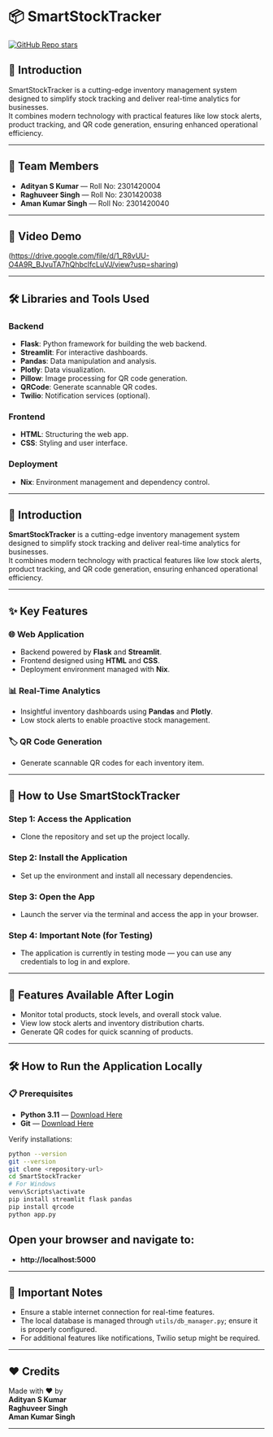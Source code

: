 # 📦 SmartStockTracker

[![GitHub Repo stars](https://img.shields.io/github/stars/your-repo?style=social)](https://github.com/your-username/your-repo)


## 🚀 Introduction

SmartStockTracker is a cutting-edge inventory management system designed to simplify stock tracking and deliver real-time analytics for businesses.  
It combines modern technology with practical features like low stock alerts, product tracking, and QR code generation, ensuring enhanced operational efficiency.

---

## 👥 Team Members
- **Adityan S Kumar** — Roll No: 2301420004
- **Raghuveer Singh** — Roll No: 2301420038
- **Aman Kumar Singh** — Roll No: 2301420040

---

## 🔗 Video Demo
(https://drive.google.com/file/d/1_R8vUU-O4A9R_BJvuTA7hQhbclfcLuVJ/view?usp=sharing)

---

## 🛠️ Libraries and Tools Used

### Backend
- **Flask**: Python framework for building the web backend.
- **Streamlit**: For interactive dashboards.
- **Pandas**: Data manipulation and analysis.
- **Plotly**: Data visualization.
- **Pillow**: Image processing for QR code generation.
- **QRCode**: Generate scannable QR codes.
- **Twilio**: Notification services (optional).

### Frontend
- **HTML**: Structuring the web app.
- **CSS**: Styling and user interface.

### Deployment
- **Nix**: Environment management and dependency control.

---

## 🚀 Introduction

**SmartStockTracker** is a cutting-edge inventory management system designed to simplify stock tracking and deliver real-time analytics for businesses.  
It combines modern technology with practical features like low stock alerts, product tracking, and QR code generation, ensuring enhanced operational efficiency.

---

## ✨ Key Features

### 🌐 Web Application
- Backend powered by **Flask** and **Streamlit**.
- Frontend designed using **HTML** and **CSS**.
- Deployment environment managed with **Nix**.

### 📊 Real-Time Analytics
- Insightful inventory dashboards using **Pandas** and **Plotly**.
- Low stock alerts to enable proactive stock management.

### 🏷️ QR Code Generation
- Generate scannable QR codes for each inventory item.

---

## 📖 How to Use SmartStockTracker

### Step 1: Access the Application
- Clone the repository and set up the project locally.

### Step 2: Install the Application
- Set up the environment and install all necessary dependencies.

### Step 3: Open the App
- Launch the server via the terminal and access the app in your browser.

### Step 4: Important Note (for Testing)
- The application is currently in testing mode — you can use any credentials to log in and explore.

---

## 🧭 Features Available After Login

- Monitor total products, stock levels, and overall stock value.
- View low stock alerts and inventory distribution charts.
- Generate QR codes for quick scanning of products.

---

## 🛠️ How to Run the Application Locally

### 📋 Prerequisites
- **Python 3.11** — [Download Here](https://www.python.org/downloads/)
- **Git** — [Download Here](https://git-scm.com/downloads)

Verify installations:

```bash
python --version
git --version
git clone <repository-url>
cd SmartStockTracker
# For Windows
venv\Scripts\activate
pip install streamlit flask pandas
pip install qrcode
python app.py
```
## Open your browser and navigate to:
- **http://localhost:5000**

---

## 📝 Important Notes

- Ensure a stable internet connection for real-time features.
- The local database is managed through `utils/db_manager.py`; ensure it is properly configured.
- For additional features like notifications, Twilio setup might be required.

---

## ❤️ Credits

Made with ❤️ by  
**Adityan S Kumar**  
**Raghuveer Singh**  
**Aman Kumar Singh**

---


